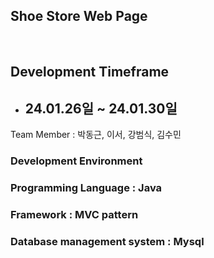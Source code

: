 
## Shoe Store Web Page 
<br>

## Development Timeframe

- ## 24.01.26일 ~ 24.01.30일


Team Member : 박동근, 이서, 강범식, 김수민
<br>

### Development Environment


### Programming Language : Java 


### Framework : MVC pattern


### Database management system : Mysql


